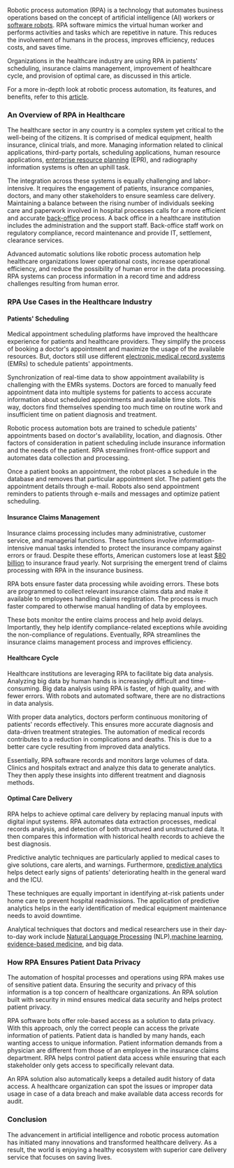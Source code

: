 Robotic process automation (RPA) is a technology that automates business operations based on the concept of artificial intelligence (AI) workers or [software robots](https://www.helpsystems.com/blog/best-software-robots-for-business). RPA software mimics the virtual human worker and performs activities and tasks which are repetitive in nature. This reduces the involvement of humans in the process, improves efficiency, reduces costs, and saves time.

Organizations in the healthcare industry are using RPA in patients&#39; scheduling, insurance claims management, improvement of healthcare cycle, and provision of optimal care, as discussed in this article.

For a more in-depth look at robotic process automation, its features, and benefits, refer to this [article](https://www.section.io/engineering-education/what-is-robotic-process-automation/).

### An Overview of RPA in Healthcare

The healthcare sector in any country is a complex system yet critical to the well-being of the citizens. It is comprised of medical equipment, health insurance, clinical trials, and more. Managing information related to clinical applications, third-party portals, scheduling applications, human resource applications, [enterprise resource planning](https://www.cio.com/article/2439502/what-is-erp-key-features-of-top-enterprise-resource-planning-systems/) (EPR), and radiography information systems is often an uphill task.

The integration across these systems is equally challenging and labor-intensive. It requires the engagement of patients, insurance companies, doctors, and many other stakeholders to ensure seamless care delivery. Maintaining a balance between the rising number of individuals seeking care and paperwork involved in hospital processes calls for a more efficient and accurate [back-office](https://www.investopedia.com/terms/b/backoffice.asp) process. A back office in a healthcare institution includes the administration and the support staff. Back-office staff work on regulatory compliance, record maintenance and provide IT, settlement, clearance services. 

Advanced automatic solutions like robotic process automation help healthcare organizations lower operational costs, increase operational efficiency, and reduce the possibility of human error in the data processing. RPA systems can process information in a record time and address challenges resulting from human error.

### RPA Use Cases in the Healthcare Industry

#### Patients&#39; Scheduling

Medical appointment scheduling platforms have improved the healthcare experience for patients and healthcare providers. They simplify the process of booking a doctor&#39;s appointment and maximize the usage of the available resources. But, doctors still use different [electronic medical record systems](https://digital.ahrq.gov/key-topics/electronic-medical-record-systems) (EMRs) to schedule patients&#39; appointments.

Synchronization of real-time data to show appointment availability is challenging with the EMRs systems. Doctors are forced to manually feed appointment data into multiple systems for patients to access accurate information about scheduled appointments and available time slots. This way, doctors find themselves spending too much time on routine work and insufficient time on patient diagnosis and treatment.

Robotic process automation bots are trained to schedule patients&#39; appointments based on doctor&#39;s availability, location, and diagnosis. Other factors of consideration in patient scheduling include insurance information and the needs of the patient. RPA streamlines front-office support and automates data collection and processing.

Once a patient books an appointment, the robot places a schedule in the database and removes that particular appointment slot. The patient gets the appointment details through e-mail. Robots also send appointment reminders to patients through e-mails and messages and optimize patient scheduling.

#### Insurance Claims Management

Insurance claims processing includes many administrative, customer service, and managerial functions. These functions involve information-intensive manual tasks intended to protect the insurance company against errors or fraud. Despite these efforts, American customers lose at least [$80 billion](https://insurancefraud.org/fraud-stats/) to insurance fraud yearly. Not surprising the emergent trend of claims processing with RPA in the insurance business.

RPA bots ensure faster data processing while avoiding errors. These bots are programmed to collect relevant insurance claims data and make it available to employees handling claims registration. The process is much faster compared to otherwise manual handling of data by employees.

These bots monitor the entire claims process and help avoid delays. Importantly, they help identify compliance-related exceptions while avoiding the non-compliance of regulations. Eventually, RPA streamlines the insurance claims management process and improves efficiency.

#### Healthcare Cycle

Healthcare institutions are leveraging RPA to facilitate big data analysis. Analyzing big data by human hands is increasingly difficult and time-consuming. Big data analysis using RPA is faster, of high quality, and with fewer errors. With robots and automated software, there are no distractions in data analysis.

With proper data analytics, doctors perform continuous monitoring of patients&#39; records effectively. This ensures more accurate diagnosis and data-driven treatment strategies. The automation of medical records contributes to a reduction in complications and deaths. This is due to a better care cycle resulting from improved data analytics.

Essentially, RPA software records and monitors large volumes of data. Clinics and hospitals extract and analyze this data to generate analytics. They then apply these insights into different treatment and diagnosis methods.

#### Optimal Care Delivery

RPA helps to achieve optimal care delivery by replacing manual inputs with digital input systems. RPA automates data extraction processes, medical records analysis, and detection of both structured and unstructured data. It then compares this information with historical health records to achieve the best diagnosis.

Predictive analytic techniques are particularly applied to medical cases to give solutions, care alerts, and warnings. Furthermore, [predictive analytics](https://www.philips.com/a-w/about/news/archive/features/20200604-predictive-analytics-in-healthcare-three-real-world-examples.) helps detect early signs of patients&#39; deteriorating health in the general ward and the ICU.

These techniques are equally important in identifying at-risk patients under home care to prevent hospital readmissions. The application of predictive analytics helps in the early identification of medical equipment maintenance needs to avoid downtime.

Analytical techniques that doctors and medical researchers use in their day-to-day work include [Natural Language Processing](https://www.section.io/engineering-education/five-real-life-use-cases-of-natural-language-processing-nlp/) (NLP),[machine learning](https://link.springer.com/chapter/10.1007/978-3-030-29407-6_9), [evidence-based medicine](https://www.hopkinsmedicine.org/gim/research/method/ebm.html), and big data.

### How RPA Ensures Patient Data Privacy

The automation of hospital processes and operations using RPA makes use of sensitive patient data. Ensuring the security and privacy of this information is a top concern of healthcare organizations. An RPA solution built with security in mind ensures medical data security and helps protect patient privacy.

RPA software bots offer role-based access as a solution to data privacy. With this approach, only the correct people can access the private information of patients. Patient data is handled by many hands, each wanting access to unique information. Patient information demands from a physician are different from those of an employee in the insurance claims department. RPA helps control patient data access while ensuring that each stakeholder only gets access to specifically relevant data. 

An RPA solution also automatically keeps a detailed audit history of data access. A healthcare organization can spot the issues or improper data usage in case of a data breach and make available data access records for audit.

### Conclusion

The advancement in artificial intelligence and robotic process automation has initiated many innovations and transformed healthcare delivery. As a result, the world is enjoying a healthy ecosystem with superior care delivery service that focuses on saving lives.
